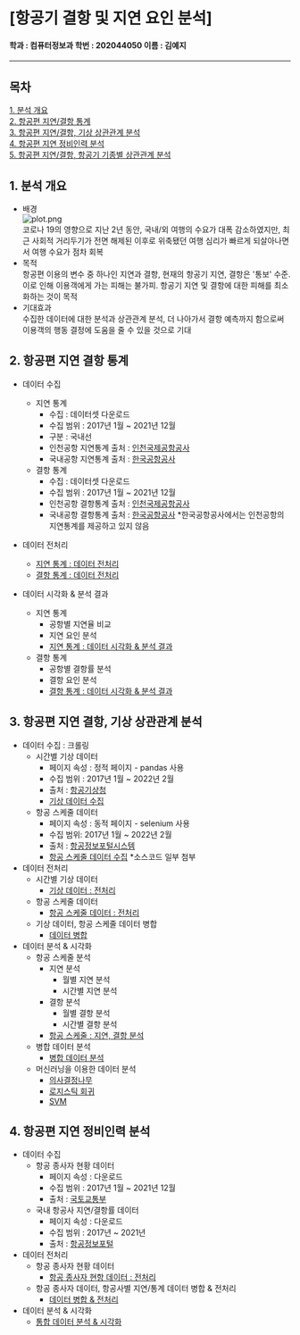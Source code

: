 # [항공기 결항 및 지연 요인 분석]

#### 학과 : 컴퓨터정보과 학번 : 202044050 이름 : 김예지
---
## 목차
[1. 분석 개요](#1-분석-개요)<br>
[2. 항공편 지연/결항 통계](#2-항공편-지연-결항-통계)<br>
[3. 항공편 지연/결항, 기상 상관관계 분석](#3-항공편-지연-결항-기상-상관관계-분석)<br>
[4. 항공편 지연 정비인력 분석](#4-항공편-지연-정비인력-분석)<br>
[5. 항공편 지연/결항, 항공기 기종별 상관관계 분석](#5-항공편-지연-결항-항공기-기종별-상관관계-분석)<br>


## 1. 분석 개요
* 배경 <br>
    ![plot.png](https://postimg.cc/yWk0FKs6)<br>
    코로나 19의 영향으로 지난 2년 동안, 국내/외 여행의 수요가 대폭 감소하였지만, 최근 사회적 거리두기가 전면 해제된 이후로 위축됐던 여행 심리가 빠르게 되살아나면서 여행 수요가 점차 회복
* 목적 <br>
    항공편 이용의 변수 중 하나인 지연과 결항, 현재의 항공기 지연, 결항은 '통보' 수준. 이로 인해 이용객에게 가는 피해는 불가피. 항공기 지연 및 결항에 대한 피해를 최소화하는 것이 목적
* 기대효과<br>
    수집한 데이터에 대한 분석과 상관관계 분석, 더 나아가서 결항 예측까지 함으로써 이용객의 행동 결정에 도움을 줄 수 있을 것으로 기대

## 2. 항공편 지연 결항 통계
* 데이터 수집<br>
    + 지연 통계
        - 수집 : 데이터셋 다운로드
        - 수집 범위 : 2017년 1월 ~ 2021년 12월
        - 구분 : 국내선
        - 인천공항 지연통계 출처 : [인천국제공항공사](https://www.airport.kr/co/ko/cpr/statisticOfDelay.do)
        - 국내공항 지연통계 출처 : [한국공항공사](https://www.airport.co.kr/www/cms/frFlightStatsCon/delayStats.do?MENU_ID=1250#none)<br>
    + 결항 통계
        - 수집 : 데이터셋 다운로드
        - 수집 범위 : 2017년 1월 ~ 2021년 12월
        - 인천공항 결항통계 출처 : [인천국제공항공사](https://www.airport.kr/co/ko/cpr/statisticOfCanceled.do)
        - 국내공항 결항통계 출처 : [한국공항공사](https://www.airport.co.kr/www/cms/frFlightStatsCon/canceledStats.do?MENU_ID=1250)
    *한국공항공사에서는 인천공항의 지연통계를 제공하고 있지 않음

* 데이터 전처리 <br>
    - [지연 통계 : 데이터 전처리](https://github.com/yeji4268/BigData/blob/main/%ED%95%AD%EA%B3%B5%ED%8E%B8%20%EA%B2%B0%ED%95%AD%20%EB%B0%8F%20%EC%A7%80%EC%97%B0%20%EB%B6%84%EC%84%9D/%ED%95%AD%EA%B3%B5%ED%8E%B8%20%EA%B2%B0%ED%95%AD%2C%20%EC%A7%80%EC%97%B0%20%ED%86%B5%EA%B3%84/delayStats_Preprocessing.ipynb)
    - [결항 통계 : 데이터 전처리](https://github.com/yeji4268/BigData/blob/main/%ED%95%AD%EA%B3%B5%ED%8E%B8%20%EA%B2%B0%ED%95%AD%20%EB%B0%8F%20%EC%A7%80%EC%97%B0%20%EB%B6%84%EC%84%9D/%ED%95%AD%EA%B3%B5%ED%8E%B8%20%EA%B2%B0%ED%95%AD%2C%20%EC%A7%80%EC%97%B0%20%ED%86%B5%EA%B3%84/cancelStats_Preprocessing.ipynb)
* 데이터 시각화 & 분석 결과<br>
    + 지연 통계
        - 공항별 지연율 비교
        - 지연 요인 분석
        - [지연 통계 : 데이터 시각화 & 분석 결과](https://github.com/yeji4268/BigData/blob/main/%ED%95%AD%EA%B3%B5%ED%8E%B8%20%EA%B2%B0%ED%95%AD%20%EB%B0%8F%20%EC%A7%80%EC%97%B0%20%EB%B6%84%EC%84%9D/%ED%95%AD%EA%B3%B5%ED%8E%B8%20%EA%B2%B0%ED%95%AD%2C%20%EC%A7%80%EC%97%B0%20%ED%86%B5%EA%B3%84/delayStats_Visulization.ipynb)
    + 결항 통계
        - 공항별 결항률 분석
        - 결항 요인 분석
        - [결항 통계 : 데이터 시각화 & 분석 결과](https://github.com/yeji4268/BigData/blob/main/%ED%95%AD%EA%B3%B5%ED%8E%B8%20%EA%B2%B0%ED%95%AD%20%EB%B0%8F%20%EC%A7%80%EC%97%B0%20%EB%B6%84%EC%84%9D/%ED%95%AD%EA%B3%B5%ED%8E%B8%20%EA%B2%B0%ED%95%AD%2C%20%EC%A7%80%EC%97%B0%20%ED%86%B5%EA%B3%84/cancelStats_Visualization.ipynb)

## 3. 항공편 지연 결항, 기상 상관관계 분석
* 데이터 수집 : 크롤링 <br>
    + 시간별 기상 데이터 
        - 페이지 속성 : 정적 페이지 - pandas 사용
        - 수집 범위 : 2017년 1월 ~ 2022년 2월
        - 출처 : [항공기상청](https://amo.kma.go.kr/weather/stat/stat-hourly.do)
        - [기상 데이터 수집](https://github.com/yeji4268/BigData/blob/main/%ED%95%AD%EA%B3%B5%ED%8E%B8%20%EA%B2%B0%ED%95%AD%20%EB%B0%8F%20%EC%A7%80%EC%97%B0%20%EB%B6%84%EC%84%9D/%EA%B8%B0%EC%83%81%20%EC%83%81%EA%B4%80%EA%B4%80%EA%B3%84%20%EB%B6%84%EC%84%9D/weather_Crawling.ipynb)
    + 항공 스케줄 데이터
        - 페이지 속성 : 동적 페이지 - selenium 사용
        - 수집 범위: 2017년 1월 ~ 2022년 2월
        - 출처 : [항공정보포털시스템](https://www.airportal.go.kr/index.jsp)
        - [항공 스케줄 데이터 수집](https://github.com/yeji4268/BigData/blob/main/%ED%95%AD%EA%B3%B5%ED%8E%B8%20%EA%B2%B0%ED%95%AD%20%EB%B0%8F%20%EC%A7%80%EC%97%B0%20%EB%B6%84%EC%84%9D/%EA%B8%B0%EC%83%81%20%EC%83%81%EA%B4%80%EA%B4%80%EA%B3%84%20%EB%B6%84%EC%84%9D/schedule_Crawling.ipynb)
        *소스코드 일부 첨부
* 데이터 전처리
    + 시간별 기상 데이터
        - [기상 데이터 : 전처리](https://github.com/yeji4268/BigData/blob/main/%ED%95%AD%EA%B3%B5%ED%8E%B8%20%EA%B2%B0%ED%95%AD%20%EB%B0%8F%20%EC%A7%80%EC%97%B0%20%EB%B6%84%EC%84%9D/%EA%B8%B0%EC%83%81%20%EC%83%81%EA%B4%80%EA%B4%80%EA%B3%84%20%EB%B6%84%EC%84%9D/weather_Preprocessing.ipynb)
    + 항공 스케줄 데이터
        - [항공 스케줄 데이터 : 전처리](https://github.com/yeji4268/BigData/blob/main/%ED%95%AD%EA%B3%B5%ED%8E%B8%20%EA%B2%B0%ED%95%AD%20%EB%B0%8F%20%EC%A7%80%EC%97%B0%20%EB%B6%84%EC%84%9D/%EA%B8%B0%EC%83%81%20%EC%83%81%EA%B4%80%EA%B4%80%EA%B3%84%20%EB%B6%84%EC%84%9D/schedule_Preprocessing.ipynb)
    + 기상 데이터, 항공 스케줄 데이터 병합
        - [데이터 병합](https://github.com/yeji4268/BigData/blob/main/%ED%95%AD%EA%B3%B5%ED%8E%B8%20%EA%B2%B0%ED%95%AD%20%EB%B0%8F%20%EC%A7%80%EC%97%B0%20%EB%B6%84%EC%84%9D/%EA%B8%B0%EC%83%81%20%EC%83%81%EA%B4%80%EA%B4%80%EA%B3%84%20%EB%B6%84%EC%84%9D/data_Merging.ipynb)
* 데이터 분석 & 시각화
    + 항공 스케줄 분석
        - 지연 분석
            * 월별 지연 분석
            * 시간별 지연 분석
        - 결항 분석
            * 월별 결항 분석
            * 시간별 결항 분석
        - [항공 스케줄 : 지연, 결항 분석](https://github.com/yeji4268/BigData/blob/main/%ED%95%AD%EA%B3%B5%ED%8E%B8%20%EA%B2%B0%ED%95%AD%20%EB%B0%8F%20%EC%A7%80%EC%97%B0%20%EB%B6%84%EC%84%9D/%EA%B8%B0%EC%83%81%20%EC%83%81%EA%B4%80%EA%B4%80%EA%B3%84%20%EB%B6%84%EC%84%9D/schedule_Visualization.ipynb)
    + 병합 데이터 분석
        - [병합 데이터 분석](https://github.com/yeji4268/BigData/blob/main/%ED%95%AD%EA%B3%B5%ED%8E%B8%20%EA%B2%B0%ED%95%AD%20%EB%B0%8F%20%EC%A7%80%EC%97%B0%20%EB%B6%84%EC%84%9D/%EA%B8%B0%EC%83%81%20%EC%83%81%EA%B4%80%EA%B4%80%EA%B3%84%20%EB%B6%84%EC%84%9D/data_Visualization.ipynb)
    + 머신러닝을 이용한 데이터 분석
        - [의사결정나무](https://github.com/yeji4268/BigData/blob/main/%ED%95%AD%EA%B3%B5%ED%8E%B8%20%EA%B2%B0%ED%95%AD%20%EB%B0%8F%20%EC%A7%80%EC%97%B0%20%EB%B6%84%EC%84%9D/%EA%B8%B0%EC%83%81%20%EC%83%81%EA%B4%80%EA%B4%80%EA%B3%84%20%EB%B6%84%EC%84%9D/ML_Decision.ipynb)
        - [로지스틱 회귀](https://github.com/yeji4268/BigData/blob/main/%ED%95%AD%EA%B3%B5%ED%8E%B8%20%EA%B2%B0%ED%95%AD%20%EB%B0%8F%20%EC%A7%80%EC%97%B0%20%EB%B6%84%EC%84%9D/%EA%B8%B0%EC%83%81%20%EC%83%81%EA%B4%80%EA%B4%80%EA%B3%84%20%EB%B6%84%EC%84%9D/ML_Logistic.ipynb)
        - [SVM](https://github.com/yeji4268/BigData/blob/main/%ED%95%AD%EA%B3%B5%ED%8E%B8%20%EA%B2%B0%ED%95%AD%20%EB%B0%8F%20%EC%A7%80%EC%97%B0%20%EB%B6%84%EC%84%9D/%EA%B8%B0%EC%83%81%20%EC%83%81%EA%B4%80%EA%B4%80%EA%B3%84%20%EB%B6%84%EC%84%9D/ML_SVM.ipynb)
## 4. 항공편 지연 정비인력 분석
* 데이터 수집 
    - 항공 종사자 현황 데이터
        + 페이지 속성 : 다운로드
        + 수집 범위 : 2017년 1월 ~ 2021년 12월
        + 출처 : [국토교통부](https://stat.molit.go.kr/portal/cate/statView.do?hRsId=523&hFormId=4630&hSelectId=4630&hPoint=00&hAppr=1&hDivEng=&oFileName=&rFileName=&midpath=&month_yn=N&sFormId=4630&sStart=2017&sEnd=2021&sStyleNum=1003&EXPORT=)
    - 국내 항공사 지연/결항률 데이터
        + 페이지 속성 : 다운로드
        + 수집 범위 : 2017년 ~ 2021년
        + 출처 : [항공정보포털](https://www.airportal.go.kr/life/consumer/Con03-02-03.html?date=20210625)
* 데이터 전처리 
    - 항공 종사자 현황 데이터
        + [항공 종사자 현항 데이터 : 전처리](https://github.com/yeji4268/BigData/blob/main/%ED%95%AD%EA%B3%B5%ED%8E%B8%20%EA%B2%B0%ED%95%AD%20%EB%B0%8F%20%EC%A7%80%EC%97%B0%20%EB%B6%84%EC%84%9D/%EC%A0%95%EB%B9%84%EC%9D%B8%EB%A0%A5%20%EB%B6%84%EC%84%9D/mechanic_Preprocessing.ipynb)
    - 항공 종사자 데이터, 항공사별 지연/통계 데이터 병합 & 전처리
        + [데이터 병합 & 전처리](https://github.com/yeji4268/BigData/blob/main/%ED%95%AD%EA%B3%B5%ED%8E%B8%20%EA%B2%B0%ED%95%AD%20%EB%B0%8F%20%EC%A7%80%EC%97%B0%20%EB%B6%84%EC%84%9D/%EC%A0%95%EB%B9%84%EC%9D%B8%EB%A0%A5%20%EB%B6%84%EC%84%9D/airlineData_Preprocessing.ipynb)
* 데이터 분석 & 시각화
    - [통합 데이터 분석 & 시각화](https://github.com/yeji4268/BigData/blob/main/%ED%95%AD%EA%B3%B5%ED%8E%B8%20%EA%B2%B0%ED%95%AD%20%EB%B0%8F%20%EC%A7%80%EC%97%B0%20%EB%B6%84%EC%84%9D/%EC%A0%95%EB%B9%84%EC%9D%B8%EB%A0%A5%20%EB%B6%84%EC%84%9D/airlineData_Visualization.ipynb)